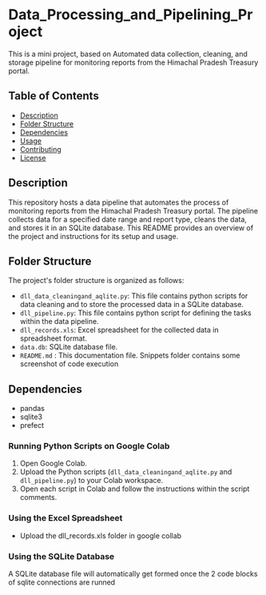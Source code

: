 # Data_Processing_and_Pipelining_Project

This is a mini project, based on Automated data collection, cleaning, and storage pipeline for monitoring reports from the Himachal Pradesh Treasury portal.

## Table of Contents

- [Description](#description)
- [Folder Structure](#folder-structure)
- [Dependencies](#dependencies)
- [Usage](#usage)
- [Contributing](#contributing)
- [License](#license)

## Description
This repository hosts a data pipeline that automates the process of monitoring reports from the Himachal Pradesh Treasury portal. The pipeline collects data for a specified date range and report type, cleans the data, and stores it in an SQLite database. This README provides an overview of the project and instructions for its setup and usage.

## Folder Structure

The project's folder structure is organized as follows:

- `dll_data_cleaningand_aqlite.py`: This file contains python scripts for data cleaning and to store the processed data in a SQLite database.
- `dll_pipeline.py`: This file contains python script for defining the tasks within the data pipeline.
- `dll_records.xls`: Excel spreadsheet for the collected data in spreadsheet format.
- `data.db`: SQLite database file.
- `README.md` : This documentation file.
Snippets folder contains some screenshot of code execution

## Dependencies

- pandas
- sqlite3
- prefect


### Running Python Scripts on Google Colab

1. Open Google Colab.
2. Upload the Python scripts (`dll_data_cleaningand_aqlite.py` and `dll_pipeline.py`) to your Colab workspace.
3. Open each script in Colab and follow the instructions within the script comments.

### Using the Excel Spreadsheet

- Upload the dll_records.xls folder in google collab 


### Using the SQLite Database

A SQLite database file will automatically get formed once the 2 code blocks of sqlite connections are runned


